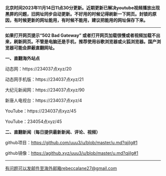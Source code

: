 **北京时间2023年11月14日11点30分更新。近期更新已解决youtube视频播放出现黑屏的问题，旧网址同步自动更新。不好用的时候记得刷新一下网页。封锁的原因，有时候更新的网址能用，有时候不能用，建议把能用的网址保存下来。**

***

**如果打开网页提示“502 Bad Gateway” 或者打开网页加载很慢或者视频加载不出来，刷新网页。不管是电脑还是手机，推荐使用谷歌浏览器或火狐浏览器。国产浏览器可能会屏蔽直翻网址。**

**一、直翻海外站点**

动态网：https://234037点xyz/20  

动态网手机版：https://234037点xyz/21

大纪元新闻网：https://234037点xyz/90

新唐人电视台：https://234037点xyz/4

YouTube：https://234037点xyz/45

YouTube：234054点xyz/45

**二、直翻新闻（每日提供最新新闻、评论、视频）**

github项目：https://github.com/uuu3/u/blob/master/u.md?qjilg#1

github镜像：https://agithub.xyz/uuu3/u/blob/master/u.md?qjilg#1

***


有问题可以发邮件至海外邮箱rebeccalane27@gmail.com

